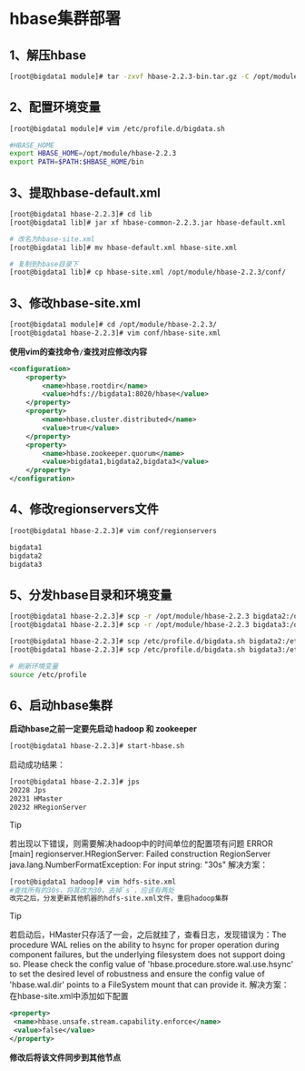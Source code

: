 #  hbase集群部署

## 1、解压hbase

```bash
[root@bigdata1 module]# tar -zxvf hbase-2.2.3-bin.tar.gz -C /opt/module/
```

## 2、配置环境变量

```bash
[root@bigdata1 module]# vim /etc/profile.d/bigdata.sh
```

```bash
#HBASE_HOME
export HBASE_HOME=/opt/module/hbase-2.2.3
export PATH=$PATH:$HBASE_HOME/bin
```

## 3、提取hbase-default.xml

```bash
[root@bigdata1 hbase-2.2.3]# cd lib
[root@bigdata1 lib]# jar xf hbase-common-2.2.3.jar hbase-default.xml

# 改名为hbase-site.xml
[root@bigdata1 lib]# mv hbase-default.xml hbase-site.xml

# 复制到hbase目录下
[root@bigdata1 lib]# cp hbase-site.xml /opt/module/hbase-2.2.3/conf/
```

## 3、修改hbase-site.xml
```bash
[root@bigdata1 module]# cd /opt/module/hbase-2.2.3/
[root@bigdata1 hbase-2.2.3]# vim conf/hbase-site.xml
```

**使用vim的查找命令`/`查找对应修改内容**

```xml
<configuration>
    <property>
        <name>hbase.rootdir</name>
        <value>hdfs://bigdata1:8020/hbase</value>
    </property>
    <property>
        <name>hbase.cluster.distributed</name>
        <value>true</value>
    </property>
    <property>
        <name>hbase.zookeeper.quorum</name>
        <value>bigdata1,bigdata2,bigdata3</value>
    </property>
</configuration>
```

## 4、修改regionservers文件

```bash
[root@bigdata1 hbase-2.2.3]# vim conf/regionservers
```

```bash
bigdata1
bigdata2
bigdata3
```

## 5、分发hbase目录和环境变量

```bash
[root@bigdata1 hbase-2.2.3]# scp -r /opt/module/hbase-2.2.3 bigdata2:/opt/module/
[root@bigdata1 hbase-2.2.3]# scp -r /opt/module/hbase-2.2.3 bigdata3:/opt/module/
```

```bash
[root@bigdata1 hbase-2.2.3]# scp /etc/profile.d/bigdata.sh bigdata2:/etc/profile.d/
[root@bigdata1 hbase-2.2.3]# scp /etc/profile.d/bigdata.sh bigdata3:/etc/profile.d/

# 刷新环境变量
source /etc/profile
```

## 6、启动hbase集群

**启动hbase之前一定要先启动 hadoop 和 zookeeper**

```bash
[root@bigdata1 hbase-2.2.3]# start-hbase.sh
```

启动成功结果：

```bash
[root@bigdata1 hbase-2.2.3]# jps
20228 Jps
20231 HMaster
20232 HRegionServer
```

> [!TIP]
> 若出现以下错误，则需要解决hadoop中的时间单位的配置项有问题
> ERROR [main] regionserver.HRegionServer: Failed construction RegionServer
java.lang.NumberFormatException: For input string: "30s"
> 解决方案：
> ```bash
> [root@bigdata1 hadoop]# vim hdfs-site.xml
> #查找所有的30s，将其改为30，去掉`s`，应该有两处
> 改完之后，分发更新其他机器的hdfs-site.xml文件，重启hadoop集群
> ```
> 

> [!TIP]
> 若启动后，HMaster只存活了一会，之后就挂了，查看日志，发现错误为：The procedure WAL relies on the ability to hsync for proper operation during component failures, but the underlying filesystem does not support doing so. Please check the config value of 'hbase.procedure.store.wal.use.hsync' to set the desired level of robustness and ensure the config value of 'hbase.wal.dir' points to a FileSystem mount that can provide it.
> 解决方案：
> 在hbase-site.xml中添加如下配置
> ```xml
> <property>
>  <name>hbase.unsafe.stream.capability.enforce</name>
>  <value>false</value>
> </property>
> ```
> **修改后将该文件同步到其他节点**
>